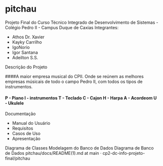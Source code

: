 # pitchau

Projeto Final do Curso Técnico Integrado de Desenvolvimento de Sistemas - Colégio Pedro II - Campus Duque de Caxias
Integrantes:
 - Athos Dr. Xavier
 - Kayky Carrilho
 - IgoNorio
 - Igor Santana
 - Adeilton S.S.

Descrição do Projeto

####A maior empresa musical do CPII. Onde se reúnem as melhores empresas músicais de todo o campo Pedro II, com todos os tipos de instrumentos.
#### P - Piano I - instrumentos T - Teclado C - Cajon H - Harpa A - Acordeom U - Ukulele

Documentação
 - Manual do Usuário
 - Requisitos
 - Casos de Uso
 - Apresentação

Diagrama de Classes
Modelagem do Banco de Dados
Diagrama de Banco de Dados
pitchau/docs/README(1).md at main · cp2-dc-info-projeto-final/pitchau
